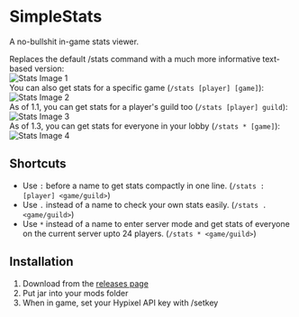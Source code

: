 # SimpleStats
A no-bullshit in-game stats viewer.

Replaces the default /stats command with a much more informative text-based version:  
![Stats Image 1](https://i.imgur.com/8znoeTO.png)  
You can also get stats for a specific game (`/stats [player] [game]`):  
![Stats Image 2](https://i.imgur.com/6mY49nO.png)  
As of 1.1, you can get stats for a player's guild too (`/stats [player] guild`):  
![Stats Image 3](https://i.imgur.com/1h2w3rA.png)  
As of 1.3, you can get stats for everyone in your lobby (`/stats * [game]`):
![Stats Image 4](https://i.imgur.com/foybXXy.png)

## Shortcuts
- Use `:` before a name to get stats compactly in one line. (`/stats :[player] <game/guild>`)
- Use `.` instead of a name to check your own stats easily. (`/stats . <game/guild>`)
- Use `*` instead of a name to enter server mode and get stats of everyone on the current server upto 24 players. (`/stats * <game/guild>`)

## Installation
1. Download from the [releases page](https://github.com/mew/SimpleStats/releases)
2. Put jar into your mods folder
3. When in game, set your Hypixel API key with /setkey
